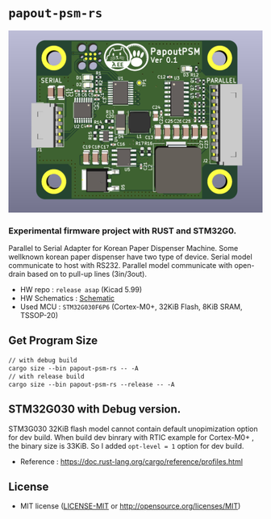 # `papout-psm-rs`
![PCB 3D MODEL](./docs/pcb_image.png)

### Experimental firmware project with **RUST** and **STM32G0**.

Parallel to Serial Adapter for Korean Paper Dispenser Machine.
Some wellknown korean paper dispenser have two type of device.
Serial model communicate to host with RS232.
Parallel model communicate with open-drain based on to pull-up lines (3in/3out).

- HW repo : `release asap` (Kicad 5.99)
- HW Schematics : [Schematic](docs/PapoutPSM-HW-Schematics.pdf)
- Used MCU : `STM32G030F6P6` (Cortex-M0+, 32KiB Flash, 8KiB SRAM, TSSOP-20)

## Get Program Size
```shell
// with debug build
cargo size --bin papout-psm-rs -- -A
// with release build
cargo size --bin papout-psm-rs --release -- -A
```

## STM32G030 with Debug version.
STM3G030 32KiB flash model cannot contain default unopimization option for dev build.
When build dev binrary with RTIC example for Cortex-M0+ , the binary size is 33KiB. So I added `opt-level = 1` option for dev build.
- Reference : https://doc.rust-lang.org/cargo/reference/profiles.html

## License
- MIT license ([LICENSE-MIT](LICENSE-MIT) or http://opensource.org/licenses/MIT)